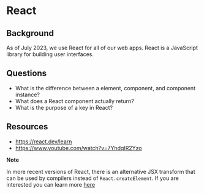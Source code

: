 # React

## Background
As of July 2023, we use React for all of our web apps. React is a JavaScript library for building user interfaces.

## Questions
- What is the difference between a element, component, and component instance?
- What does a React component actually return?
- What is the purpose of a key in React?

## Resources
- https://react.dev/learn
- https://www.youtube.com/watch?v=7YhdqIR2Yzo

**Note**

In more recent versions of React, there is an alternative JSX transform that can be used by compilers instead of `React.createElement`. If you are interested you can learn more [here](https://legacy.reactjs.org/blog/2020/09/22/introducing-the-new-jsx-transform.html)